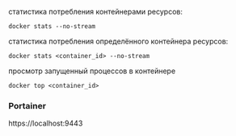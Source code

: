 статистика потребления контейнерами ресурсов:
```shell
docker stats --no-stream
```
статистика потребления определённого контейнера ресурсов:
```shell
docker stats <container_id> --no-stream
```
просмотр запущенный процессов в контейнере
```shell
docker top <container_id>
```


### Portainer

https://localhost:9443
